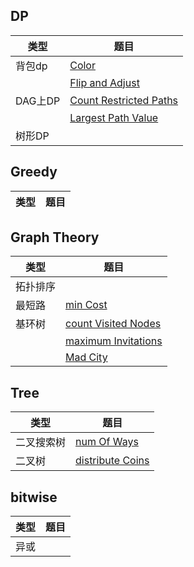 
## DP
|类型|题目|
|---|---|
|背包dp| [Color](https://www.luogu.com.cn/problem/P9688?contestId=133572) |
||[Flip and Adjust](https://atcoder.jp/contests/abc271/tasks/abc271_d)|
|DAG上DP|[Count Restricted Paths](https://leetcode.cn/problems/number-of-restricted-paths-from-first-to-last-node/)|
||[Largest Path Value](https://leetcode.cn/problems/largest-color-value-in-a-directed-graph/description/)|
|树形DP||

## Greedy
|类型|题目|
|---|---|


## Graph Theory
|类型|题目|
|---|---|
|拓扑排序||
|最短路|[min Cost](https://leetcode.cn/problems/minimum-cost-to-reach-destination-in-time/solutions/)|
|基环树|[count Visited Nodes](https://leetcode.cn/problems/count-visited-nodes-in-a-directed-graph/description/)|
||[maximum Invitations](https://leetcode.cn/problems/maximum-employees-to-be-invited-to-a-meeting/description/)|
||[Mad City](https://codeforces.com/problemset/problem/1873/H)|

## Tree
|类型|题目|
|---|---|
|二叉搜索树|[num Of Ways](https://leetcode.cn/problems/number-of-ways-to-reorder-array-to-get-same-bst/description/)|
|二叉树|[distribute Coins](https://leetcode.cn/problems/distribute-coins-in-binary-tree/)|


## bitwise
|类型|题目|
|---|---|
|异或||




